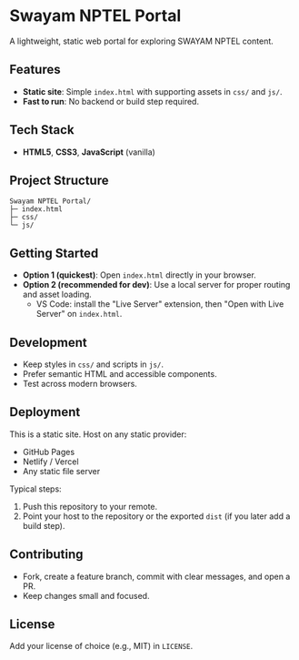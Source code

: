 # Swayam NPTEL Portal

A lightweight, static web portal for exploring SWAYAM NPTEL content.

## Features
- **Static site**: Simple `index.html` with supporting assets in `css/` and `js/`.
- **Fast to run**: No backend or build step required.

## Tech Stack
- **HTML5**, **CSS3**, **JavaScript** (vanilla)

## Project Structure
```
Swayam NPTEL Portal/
├─ index.html
├─ css/
└─ js/
```

## Getting Started
- **Option 1 (quickest)**: Open `index.html` directly in your browser.
- **Option 2 (recommended for dev)**: Use a local server for proper routing and asset loading.
  - VS Code: install the "Live Server" extension, then "Open with Live Server" on `index.html`.

## Development
- Keep styles in `css/` and scripts in `js/`.
- Prefer semantic HTML and accessible components.
- Test across modern browsers.

## Deployment
This is a static site. Host on any static provider:
- GitHub Pages
- Netlify / Vercel
- Any static file server

Typical steps:
1. Push this repository to your remote.
2. Point your host to the repository or the exported `dist` (if you later add a build step).

## Contributing
- Fork, create a feature branch, commit with clear messages, and open a PR.
- Keep changes small and focused.

## License
Add your license of choice (e.g., MIT) in `LICENSE`.
